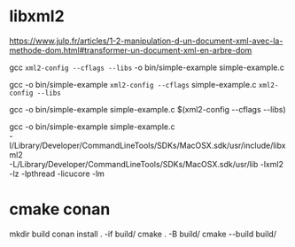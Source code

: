 # libxml2

https://www.julp.fr/articles/1-2-manipulation-d-un-document-xml-avec-la-methode-dom.html#transformer-un-document-xml-en-arbre-dom

gcc `xml2-config --cflags --libs` -o bin/simple-example simple-example.c 


gcc -o bin/simple-example  `xml2-config --cflags` simple-example.c  `xml2-config --libs`

gcc -o bin/simple-example simple-example.c $(xml2-config --cflags --libs)

gcc -o bin/simple-example simple-example.c \
-I/Library/Developer/CommandLineTools/SDKs/MacOSX.sdk/usr/include/libxml2 \
-L/Library/Developer/CommandLineTools/SDKs/MacOSX.sdk/usr/lib -lxml2 -lz -lpthread -licucore -lm

# cmake conan

mkdir build
conan install . -if build/
cmake . -B build/
cmake --build build/
